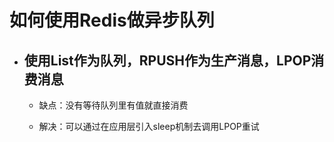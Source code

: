 # 如何使用Redis做异步队列

* ## 使用List作为队列，RPUSH作为生产消息，LPOP消费消息

  * 缺点：没有等待队列里有值就直接消费

  * 解决：可以通过在应用层引入sleep机制去调用LPOP重试



## 



